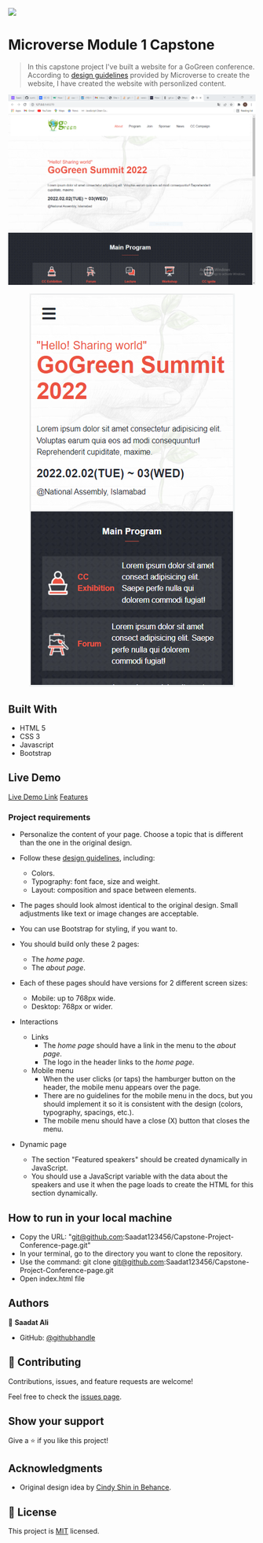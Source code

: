 ![](https://img.shields.io/badge/Microverse-blueviolet)

# Microverse Module 1 Capstone

> In this capstone project I've built a website for a GoGreen conference. According to [design guidelines](https://www.behance.net/gallery/29845175/CC-Global-Summit-2015) provided by Microverse to create the website, I have created the website with personlized content. 

<p align="center">
  <img src="./images/desktop.png" alt="Form" />
</p>

<p align="center">
  <img src="./images/mobile.PNG" alt="Form" />
</p>

## Built With

- HTML 5
- CSS 3
- Javascript
- Bootstrap

## Live Demo

[Live Demo Link](https://saadat123456.github.io/CapstoneProject/)
[Features](https://www.loom.com/share/8a048c849ce8456e9f25b9f9034daca3)

### Project requirements

- Personalize the content of your page. Choose a topic that is different than the one in the original design.
- Follow these [design guidelines](https://www.behance.net/gallery/29845175/CC-Global-Summit-2015), including:
  - Colors.
  - Typography: font face, size and weight.
  - Layout: composition and space between elements.
- The pages should look almost identical to the original design. Small adjustments like text or image changes are acceptable.
- You can use Bootstrap for styling, if you want to.
- You should build only these 2 pages:
  - The *home page*.
  - The *about page*.
- Each of these pages should have versions for 2 different screen sizes: 
  - Mobile: up to 768px wide.
  - Desktop: 768px or wider.

- Interactions
  - Links
    - The *home page* should have a link in the menu to the *about page*.
    - The logo in the header links to the *home page*.
  - Mobile menu
    - When the user clicks (or taps) the hamburger button on the header, the mobile menu appears over the page.
    - There are no guidelines for the mobile menu in the docs, but you should implement it so it is consistent with the design (colors, typography, spacings, etc.).
    - The mobile menu should have a close (X) button that closes the menu.
- Dynamic page
  - The section "Featured speakers" should be created dynamically in JavaScript.
  - You should use a JavaScript variable with the data about the speakers and use it when the page loads to create the HTML for this section dynamically.


## How to run in your local machine

- Copy the URL: "git@github.com:Saadat123456/Capstone-Project-Conference-page.git"
- In your terminal, go to the directory you want to clone the repository.
- Use the command: git clone git@github.com:Saadat123456/Capstone-Project-Conference-page.git
- Open index.html file
## Authors

👤 **Saadat Ali**

- GitHub: [@githubhandle](https://github.com/Saadat123456)


## 🤝 Contributing

Contributions, issues, and feature requests are welcome!

Feel free to check the [issues page](../../issues/).

## Show your support

Give a ⭐️ if you like this project!

## Acknowledgments

- Original design idea by [Cindy Shin in Behance](https://www.behance.net/adagio07).

## 📝 License

This project is [MIT](./MIT.md) licensed.
